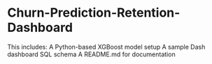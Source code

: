 # Churn-Prediction-Retention-Dashboard
 This includes:  A Python-based XGBoost model setup  A sample Dash dashboard  SQL schema  A README.md for documentation 
